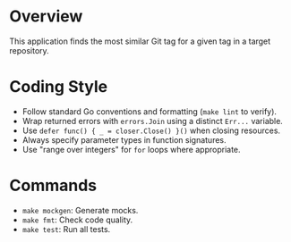 # Overview

This application finds the most similar Git tag for a given tag in a target repository.

# Coding Style

*   Follow standard Go conventions and formatting (`make lint` to verify).
*   Wrap returned errors with `errors.Join` using a distinct `Err...` variable.
*   Use `defer func() { _ = closer.Close() }()` when closing resources.
*   Always specify parameter types in function signatures.
*   Use "range over integers" for `for` loops where appropriate.

# Commands

*   `make mockgen`: Generate mocks.
*   `make fmt`: Check code quality.
*   `make test`: Run all tests.